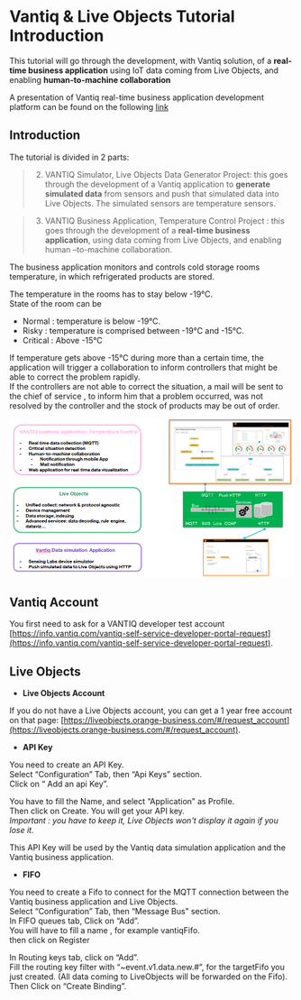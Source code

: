 # Vantiq & Live Objects Tutorial Introduction

This tutorial will go through the development, with Vantiq solution, of a **real-time business application** using IoT data coming from Live Objects, and enabling **human-to-machine collaboration**

A presentation of Vantiq real-time business application development platform can be found on the following [link](https://youtu.be/Y0ZS-RYQF68) 

## Introduction

The tutorial is divided in 2 parts:
> 2. VANTIQ Simulator, Live Objects Data Generator Project: this goes through the development of a Vantiq application to **generate simulated data** from sensors and push that simulated data into Live Objects. The simulated sensors are temperature sensors.

>  3. VANTIQ Business Application, Temperature Control Project : this goes through the development of a **real-time business application**, using data coming from Live Objects, and enabling human –to-machine collaboration.

The business application monitors and controls cold storage rooms temperature, in which refrigerated products are stored.

The temperature in the rooms has to stay below -19°C.  
State of the room can be  
- Normal : temperature is below -19°C.  
- Risky : temperature is comprised between -19°C and -15°C.  
- Critical : Above -15°C  
  
If temperature gets above -15°C during more than a certain time, the application will trigger a collaboration to inform controllers that might be able to correct the problem rapidly.  
If the controllers are not able to correct the situation, a mail will be sent to the chief of service , to inform him that a problem occurred, was not resolved by the controller and the stock of products may be out of order.

![](img/TutorialIntro.png)

## Vantiq Account

You first need to ask for a VANTIQ developer test account [https://info.vantiq.com/vantiq-self-service-developer-portal-request](https://info.vantiq.com/vantiq-self-service-developer-portal-request).

## Live Objects

- **Live Objects Account**

If you do not have a Live Objects account, you can get a 1 year free account on that page: [https://liveobjects.orange-business.com/#/request_account](https://liveobjects.orange-business.com/#/request_account).

- **API Key**

You need to create an API Key.  
Select “Configuration” Tab, then “Api Keys” section.  
Click on “ Add an api Key”.

You have to fill the Name, and select “Application” as Profile.  
Then click on Create. You will get your API key.  
_Important : you have to keep it, Live Objects won't display it again if you lose it._

This API Key will be used by the Vantiq data simulation application and the Vantiq business application.

- **FIFO**

You need to create a Fifo to connect for the MQTT connection between the Vantiq business application and Live Objects.  
Select “Configuration” Tab, then “Message Bus” section.  
In FIFO queues tab, Click on “Add”.  
You will have to fill a name , for example vantiqFifo.  
then click on Register


In Routing keys tab, click on “Add”.  
Fill the routing key filter with “~event.v1.data.new.#”, for the targetFifo you just created. (All data coming to LiveObjects will be forwarded on the Fifo).  
Then Click on “Create Binding”.
